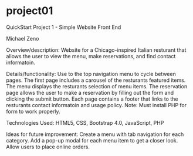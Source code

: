 # project01
QuickStart Project 1 - Simple Website Front End

Michael Zeno

Overview/description: Website for a Chicago-inspired Italian resturant that allows the user to view the menu, make reservations, and find contact informatoin.

Details/functionality: Use to the top navigation menu to cycle between pages. The first page includes a carousel of the resturants featured items. The menu displays
the resturants selection of menu items. The reservation page allows the user to make a reservation by filling out the form and clicking the submit button. Each page contains a footer 
that links to the resturants contact informatoin and usage policy. Note: Must install PHP for form to work properly.

Technologies Used: HTML5, CSS, Bootstrap 4.0, JavaScript, PHP

Ideas for future improvement: Create a menu with tab navigation for each category. Add a pop-up modal for each menu item to get a closer look. Allow users to place online orders. 